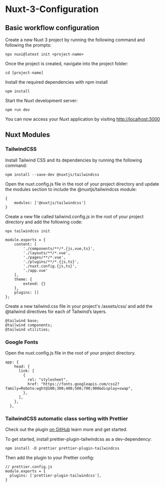 <h1 >Nuxt-3-Configuration</h1>

<h2 >Basic workflow configuration</h2>

<p>Create a new Nuxt 3 project by running the following command and following the prompts:</p>

```shell:
npx nuxi@latest init <project-name>
```

<p>Once the project is created, navigate into the project folder:</p>

```shell:
cd [project-name]
```

<p>Install the required dependencies with npm install</p>

```shell:
npm install
```

<p>Start the Nuxt development server:</p>

```shell:
npm run dev
```

<p>You can now access your Nuxt application by visiting <a href="http://localhost:3000" target="_blank">http://localhost:3000</a></p>

<h2>Nuxt Modules</h2>

<h3>TailwindCSS</h3>

<p>Install Tailwind CSS and its dependencies by running the following command:</p>

```shell:
npm install --save-dev @nuxtjs/tailwindcss
```

<p>Open the nuxt.config.js file in the root of your project directory and update the modules section to include the @nuxtjs/tailwindcss module:</p>

```javascript:
{
	modules: ['@nuxtjs/tailwindcss']
}
```

<p>Create a new file called tailwind.config.js in the root of your project directory and add the following code:</p>

```shell:
npx tailwindcss init
```

```javascript:
module.exports = {
	content: [
		'./components/**/*.{js,vue,ts}',
		'./layouts/**/*.vue',
		'./pages/**/*.vue',
		'./plugins/**/*.{js,ts}',
		'./nuxt.config.{js,ts}',
		'./app.vue'
	],
	theme: {
		extend: {}
	},
	plugins: []
};
```

Create a new tailwind.css file in your project's /assets/css/ and add the @tailwind directives for each of Tailwind’s layers.

```css:
@tailwind base;
@tailwind components;
@tailwind utilities;
```

<h3>Google Fonts</h3>

<p>Open the nuxt.config.js file in the root of your project directory.</p>

```javascript:
app: {
    head: {
      link: [
        {
          rel: "stylesheet",
          href: "https://fonts.googleapis.com/css2?family=Roboto:wght@100;300;400;500;700;900&display=swap",
        },
      ],
    },
  },
```

<h3>TailwindCSS automatic class sorting with Prettier</h3>

<p>Check out the plugin <a href="https://github.com/tailwindlabs/prettier-plugin-tailwindcss" target="_blank">on GitHub</a> learn more and get started.</p>

<p>To get started, install prettier-plugin-tailwindcss as a dev-dependency:</p>

```shell:
npm install -D prettier prettier-plugin-tailwindcss
```

<p>Then add the plugin to your Prettier config:</p>

```javascript:
// prettier.config.js
module.exports = {
  plugins: ['prettier-plugin-tailwindcss'],
}
```
